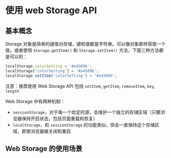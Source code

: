 # 使用 web Storage API

## 基本概念

Storage 对象是简单的键值对存储，键和值都是字符串。可以像对象那样获取一个值，或者使用 `Storage.getItem()` 和 `Storage.setItem()` 方法，下面三种方法都是可以的：

```javascript
localStorage.colorSetting = '#a4509b';
localStorage['colorSetting'] = '#a4509b';
localStorage.setItem('colorSetting') = '#a4509b';
```

注意：推荐使用 Web Storage API 包括 `setItem`, `getItem`, `removeItem`, `key`, `length`

Web Storage 中有两种机制：

- `sessionStorage`，对于每一个给定的源，会维护一个独立的存储区域（只要浏览器保持开启状态，包括页面重载和恢复）
- `localStorage`，和 `sessionStorage` 的功能类似，但会一直保持这个存储区域，即使浏览器被关闭和重启


## Web Storage 的使用场景

